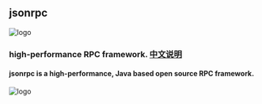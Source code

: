## jsonrpc

![logo](https://github.com/xincao9/jsonrpc/blob/master/logo.png)

### high-performance RPC framework. [中文说明](https://github.com/xincao9/jsonrpc/wiki/%E4%B8%AD%E6%96%87%E4%BD%BF%E7%94%A8%E8%AF%B4%E6%98%8E)

#### jsonrpc is a high-performance, Java based open source RPC framework.

![logo](https://github.com/xincao9/jsonrpc/blob/master/architecture.png)